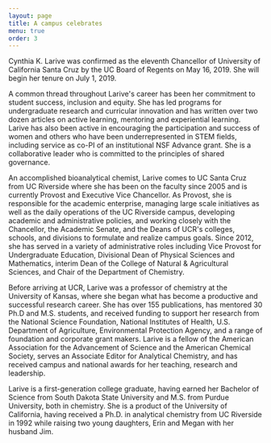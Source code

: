 ```yaml
---
layout: page
title: A campus celebrates
menu: true
order: 3
---
```


Cynthia K. Larive was confirmed as the eleventh Chancellor of University of California Santa Cruz by the UC Board of Regents on May 16, 2019. She will begin her tenure on July 1, 2019.

A common thread throughout Larive's career has been her commitment to student success, inclusion and equity. She has led programs for undergraduate research and curricular innovation and has written over two dozen articles on active learning, mentoring and experiential learning. Larive has also been active in encouraging the participation and success of women and others who have been underrepresented in STEM fields, including service as co-PI of an institutional NSF Advance grant. She is a collaborative leader who is committed to the principles of shared governance.

An accomplished bioanalytical chemist, Larive comes to UC Santa Cruz from UC Riverside where she has been on the faculty since 2005 and is currently Provost and Executive Vice Chancellor. As Provost, she is responsible for the academic enterprise, managing large scale initiatives as well as the daily operations of the UC Riverside campus, developing academic and administrative policies, and working closely with the Chancellor, the Academic Senate, and the Deans of UCR\'s colleges, schools, and divisions to formulate and realize campus goals. Since 2012, she has served in a variety of administrative roles including Vice Provost for Undergraduate Education, Divisional Dean of Physical Sciences and Mathematics, interim Dean of the College of Natural & Agricultural Sciences, and Chair of the Department of Chemistry.

Before arriving at UCR, Larive was a professor of chemistry at the University of Kansas, where she began what has become a productive and successful research career. She has over 155 publications, has mentored 30 Ph.D and M.S. students, and received funding to support her research from the National Science Foundation, National Institutes of Health, U.S. Department of Agriculture, Environmental Protection Agency, and a range of foundation and corporate grant makers. Larive is a fellow of the American Association for the Advancement of Science and the American Chemical Society, serves an Associate Editor for Analytical Chemistry, and has received campus and national awards for her teaching, research and leadership.

Larive is a first-generation college graduate, having earned her Bachelor of Science from South Dakota State University and M.S. from Purdue University, both in chemistry. She is a product of the University of California, having received a Ph.D. in analytical chemistry from UC Riverside in 1992 while raising two young daughters, Erin and Megan with her husband Jim.
